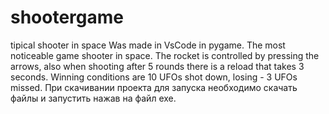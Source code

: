 # shootergame
tipical shooter in space
Was made in VsCode in pygame. The most noticeable game shooter in space. The rocket is controlled by pressing the arrows, also when shooting after 5 rounds there is a reload that takes 3 seconds. Winning conditions are 10 UFOs shot down, losing - 3 UFOs missed.
При скачивании проекта для запуска необходимо скачать файлы и запустить нажав на файл exe.
